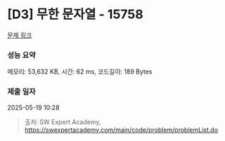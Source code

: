 # [D3] 무한 문자열 - 15758 

[문제 링크](https://swexpertacademy.com/main/code/problem/problemDetail.do?contestProbId=AYP5JmsqcngDFATW) 

### 성능 요약

메모리: 53,632 KB, 시간: 62 ms, 코드길이: 189 Bytes

### 제출 일자

2025-05-19 10:28



> 출처: SW Expert Academy, https://swexpertacademy.com/main/code/problem/problemList.do